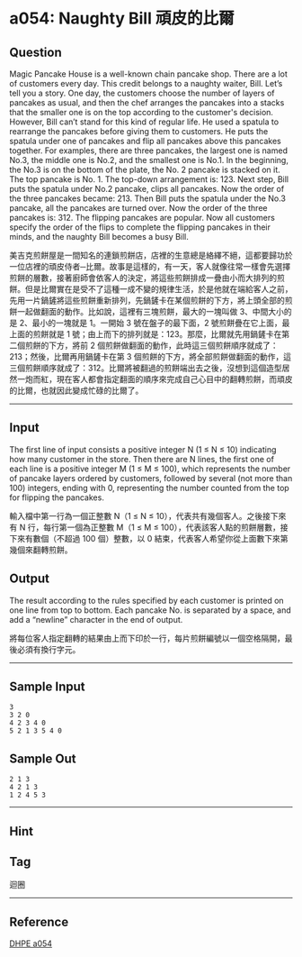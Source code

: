 # a054: Naughty Bill 頑皮的比爾

## Question
Magic Pancake House is a well-known chain pancake shop. There are a lot of customers every day. This credit belongs to a naughty waiter, Bill. Let’s tell you a story. One day, the customers choose the number of layers of pancakes as usual, and then the chef arranges the pancakes into a stacks that the smaller one is on the top according to the customer's decision. However, Bill can’t stand for this kind of regular life. He used a spatula to rearrange the pancakes before giving them to customers. He puts the spatula under one of pancakes and flip all pancakes above this pancakes together. For examples, there are three pancakes, the largest one is named No.3, the middle one is No.2, and the smallest one is No.1. In the beginning, the No.3 is on the bottom of the plate, the No. 2 pancake is stacked on it. The top pancake is No. 1. The top-down arrangement is: 123. Next step, Bill puts the spatula under No.2 pancake, clips all pancakes. Now the order of the three pancakes became: 213. Then Bill puts the spatula under the No.3 pancake, all the pancakes are turned over. Now the order of the three pancakes is: 312. The flipping pancakes are popular. Now all customers specify the order of the flips to complete the flipping pancakes in their minds, and the naughty Bill becomes a busy Bill.

美吉克煎餅屋是一間知名的連鎖煎餅店，店裡的生意總是絡繹不絕，這都要歸功於一位店裡的頑皮侍者─比爾。故事是這樣的，有一天，客人就像往常一樣會先選擇煎餅的層數，接著廚師會依客人的決定，將這些煎餅排成一疊由小而大排列的煎餅。但是比爾實在是受不了這種一成不變的規律生活，於是他就在端給客人之前，先用一片鍋鏟將這些煎餅重新排列，先鍋鏟卡在某個煎餅的下方，將上頭全部的煎餅一起做翻面的動作。比如說，這裡有三塊煎餅，最大的一塊叫做 3、中間大小的是 2、最小的一塊就是 1。一開始 3 號在盤子的最下面，2 號煎餅疊在它上面，最上面的煎餅就是 1 號；由上而下的排列就是：123。那麼，比爾就先用鍋鏟卡在第二個煎餅的下方，將前 2 個煎餅做翻面的動作，此時這三個煎餅順序就成了：213；然後，比爾再用鍋鏟卡在第 3 個煎餅的下方，將全部煎餅做翻面的動作，這三個煎餅順序就成了：312。比爾將被翻過的煎餅端出去之後，沒想到這個造型居然一炮而紅，現在客人都會指定翻面的順序來完成自己心目中的翻轉煎餅，而頑皮的比爾，也就因此變成忙碌的比爾了。

---

## Input
The first line of input consists a positive integer N (1 ≤ N ≤ 10) indicating how many customer in the store. Then there are N lines, the first one of each line is a positive integer M (1 ≤ M ≤ 100), which represents the number of pancake layers ordered by customers, followed by several (not more than 100) integers, ending with 0, representing the number counted from the top for flipping the pancakes.

輸入檔中第一行為一個正整數 N（1 ≤ N ≤ 10），代表共有幾個客人。之後接下來有 N 行，每行第一個為正整數 M（1 ≤ M ≤ 100），代表該客人點的煎餅層數，接下來有數個（不超過 100 個）整數，以 0 結束，代表客人希望你從上面數下來第幾個來翻轉煎餅。

## Output
The result according to the rules specified by each customer is printed on one line from top to bottom. Each pancake No. is separated by a space, and add a “newline” character in the end of output.

將每位客人指定翻轉的結果由上而下印於一行，每片煎餅編號以一個空格隔開，最後必須有換行字元。

---

## Sample Input
```
3
3 2 0
4 2 3 4 0
5 2 1 3 5 4 0
```

## Sample Out
```
2 1 3
4 2 1 3
1 2 4 5 3
```

---

## Hint

## Tag
迴圈

---
## Reference
[DHPE a054](http://134.208.12.72/ShowProblem?problemid=a054)